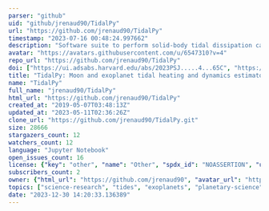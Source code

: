 ```yaml
---
parser: "github"
uid: "github/jrenaud90/TidalPy"
url: "https://github.com/jrenaud90/TidalPy"
timestamp: "2023-07-16 00:48:24.997662"
description: "Software suite to perform solid-body tidal dissipation calculations for rocky and icy worlds"
avatar: "https://avatars.githubusercontent.com/u/6547310?v=4"
repo_url: "https://github.com/jrenaud90/TidalPy"
doi: ["https://ui.adsabs.harvard.edu/abs/2023PSJ.....4...65C", "https://ui.adsabs.harvard.edu/abs/2023ascl.soft07028R/abstract"]
title: "TidalPy: Moon and exoplanet tidal heating and dynamics estimator"
name: "TidalPy"
full_name: "jrenaud90/TidalPy"
html_url: "https://github.com/jrenaud90/TidalPy"
created_at: "2019-05-07T03:48:13Z"
updated_at: "2023-05-11T02:36:26Z"
clone_url: "https://github.com/jrenaud90/TidalPy.git"
size: 28666
stargazers_count: 12
watchers_count: 12
language: "Jupyter Notebook"
open_issues_count: 16
license: {"key": "other", "name": "Other", "spdx_id": "NOASSERTION", "url": null, "node_id": "MDc6TGljZW5zZTA="}
subscribers_count: 2
owner: {"html_url": "https://github.com/jrenaud90", "avatar_url": "https://avatars.githubusercontent.com/u/6547310?v=4", "login": "jrenaud90", "type": "User"}
topics: ["science-research", "tides", "exoplanets", "planetary-science", "orbital-mechanics", "orbital-dynamics"]
date: "2023-12-30 14:20:33.136389"
---
```


